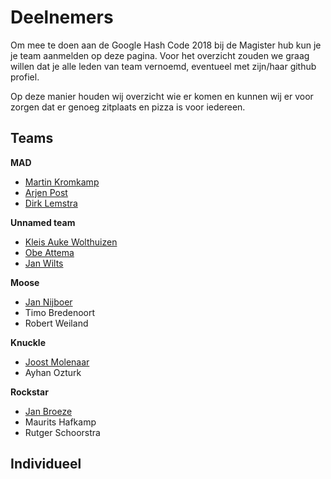 # Deelnemers

Om mee te doen aan de Google Hash Code 2018 bij de Magister hub kun je je team aanmelden op deze pagina. Voor het overzicht zouden we graag willen dat je alle leden van team vernoemd, eventueel met zijn/haar github profiel. 

Op deze manier houden wij overzicht wie er komen en kunnen wij er voor zorgen dat er genoeg zitplaats en pizza is voor iedereen.

## Teams

**MAD**
  - [Martin Kromkamp](https://github.com/mkromkamp)
  - [Arjen Post](https://github.com/dotarj)
  - [Dirk Lemstra](https://github.com/dlemstra)

**Unnamed team**
  - [Kleis Auke Wolthuizen](https://github.com/kleisauke)
  - [Obe Attema](https://github.com/obea)
  - [Jan Wilts](https://github.com/amorandron)

**Moose**
  - [Jan Nijboer](https://github.com/jrnijboer)
  - Timo Bredenoort
  - Robert Weiland

**Knuckle**
  - [Joost Molenaar](https://github.com/j0057)
  - Ayhan Ozturk

**Rockstar**
  - [Jan Broeze](https://github.com/stekks)
  - Maurits Hafkamp
  - Rutger Schoorstra

## Individueel

